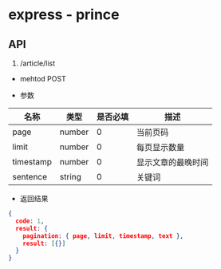 # express - prince

## API

1. /article/list

* mehtod POST

* 参数

|名称|类型|是否必填|描述|
|----|----|----|----|
|page|number|0|当前页码|
|limit|number|0|每页显示数量|
|timestamp|number|0|显示文章的最晚时间|
|sentence|string|0|关键词|

* 返回结果

```json
{
  code: 1,
  result: {
    pagination: { page, limit, timestamp, text },
    result: [{}]
  }
}
```
